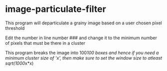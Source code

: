 # image-particulate-filter
This program will departiculate a grainy image based on a user chosen pixel threshold

Edit the number in line number ### and change it to the minimum number of pixels that must be there in a cluster

This program breaks the image into 100*100 boxes and hence if you need a minimum cluster size of 'x', then make sure to set
the window size to atleast sqrt(1000*x*x)
